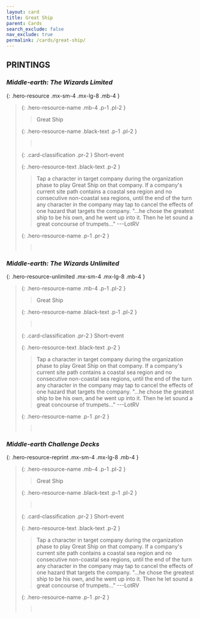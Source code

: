```yaml
---
layout: card
title: Great Ship
parent: Cards
search_exclude: false
nav_exclude: true
permalink: /cards/great-ship/
---
```


## PRINTINGS


### _Middle-earth: The Wizards Limited_

{: .hero-resource .mx-sm-4 .mx-lg-8 .mb-4 }
> {: .hero-resource-name .mb-4 .p-1 .pl-2 }
> > <div class="card-mp"></div>
> > <div class="card-name">Great Ship</div>
>
> {: .hero-resource-name .black-text .p-1 .pl-2 }
> > &nbsp;
>
> {: .card-classification .pr-2 }
> Short-event
>
> {: .hero-resource-text .black-text .p-2 }
> > Tap a character in target company during the organization phase to play Great Ship on that company. If a company's current site path contains a coastal sea region and no consecutive non-coastal sea regions, until the end of the turn any character in the company may tap to cancel the effects of one hazard that targets the company.  "...he chose the greatest ship to be his own, and he went up into it. Then he let sound a great concourse of trumpets..." ---LotRV 
> 
> {: .hero-resource-name .p-1 .pr-2 }
> > <div class="card-shield"></div>
> > <div class="card-corruption">&nbsp;</div>

### _Middle-earth: The Wizards Unlimited_

{: .hero-resource-unlimited .mx-sm-4 .mx-lg-8 .mb-4 }
> {: .hero-resource-name .mb-4 .p-1 .pl-2 }
> > <div class="card-mp"></div>
> > <div class="card-name">Great Ship</div>
>
> {: .hero-resource-name .black-text .p-1 .pl-2 }
> > &nbsp;
>
> {: .card-classification .pr-2 }
> Short-event
>
> {: .hero-resource-text .black-text .p-2 }
> > Tap a character in target company during the organization phase to play Great Ship on that company. If a company's current site path contains a coastal sea region and no consecutive non-coastal sea regions, until the end of the turn any character in the company may tap to cancel the effects of one hazard that targets the company.  "...he chose the greatest ship to be his own, and he went up into it. Then he let sound a great concourse of trumpets..." ---LotRV 
> 
> {: .hero-resource-name .p-1 .pr-2 }
> > <div class="card-shield"></div>
> > <div class="card-corruption">&nbsp;</div>

### _Middle-earth Challenge Decks_

{: .hero-resource-reprint .mx-sm-4 .mx-lg-8 .mb-4 }
> {: .hero-resource-name .mb-4 .p-1 .pl-2 }
> > <div class="card-mp"></div>
> > <div class="card-name">Great Ship</div>
>
> {: .hero-resource-name .black-text .p-1 .pl-2 }
> > &nbsp;
>
> {: .card-classification .pr-2 }
> Short-event
>
> {: .hero-resource-text .black-text .p-2 }
> > Tap a character in target company during the organization phase to play Great Ship on that company. If a company's current site path contains a coastal sea region and no consecutive non-coastal sea regions, until the end of the turn any character in the company may tap to cancel the effects of one hazard that targets the company.  "...he chose the greatest ship to be his own, and he went up into it. Then he let sound a great concourse of trumpets..." ---LotRV 
> 
> {: .hero-resource-name .p-1 .pr-2 }
> > <div class="card-shield"></div>
> > <div class="card-corruption">&nbsp;</div>
